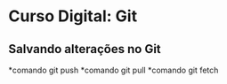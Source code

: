 # Curso Digital: Git

## Salvando alterações no Git
*comando git push
*comando git pull
*comando git fetch
